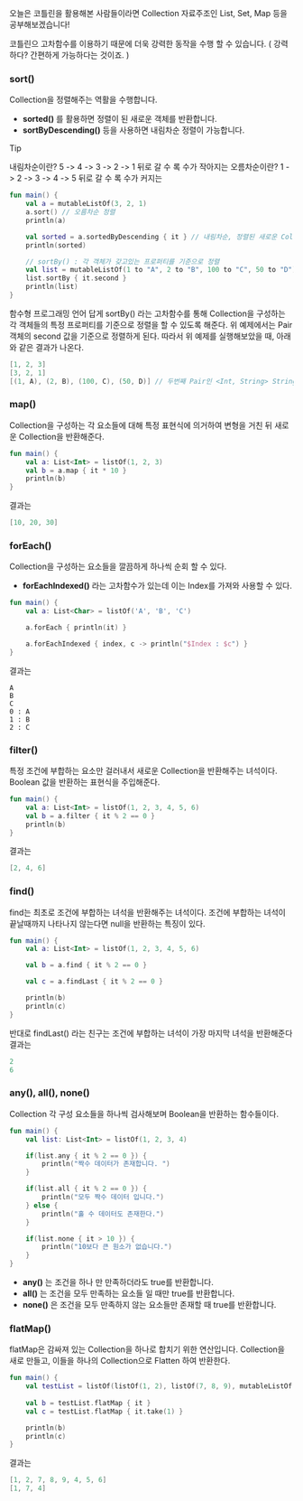 오늘은 코틀린을 활용해본 사람들이라면 Collection 자료주조인 List, Set, Map 등을 공부해보겠습니다!

코틀린으 고차함수를 이용하기 때문에 더욱 강력한 동작을 수행 할 수 있습니다. ( 강력하다? 간편하게 가능하다는 것이죠. )

### sort()
Collection을 정렬해주는 역활을 수행합니다.
*  **sorted()** 를 활용하면 정렬이 된 새로운 객체를 반환합니다.
* **sortByDescending()** 등을 사용하면 내림차순 정렬이 가능합니다.
> [!tip]
> 내림차순이란? 5 -> 4 -> 3 -> 2 -> 1 뒤로 갈 수 록 수가 작아지는
> 오름차순이란? 1 -> 2 -> 3 -> 4 -> 5 뒤로 갈 수 록 수가 커지는

```kotlin
fun main() {
	val a = mutableListOf(3, 2, 1)
	a.sort() // 오름차순 정렬
	println(a)

	val sorted = a.sortedByDescending { it } // 내림차순, 정렬된 새로운 Collection 반환
	println(sorted)

	// sortBy() : 각 객체가 갖고있는 프로퍼티를 기준으로 정렬
	val list = mutableListOf(1 to "A", 2 to "B", 100 to "C", 50 to "D") // Pair 객체 등록
	list.sortBy { it.second }
	println(list)
}
```
함수형 프로그래밍 언어 답게 sortBy() 라는 고차함수를 통해 Collection을 구성하는 각 객체들의 특정 프로퍼티를 기준으로 정렬을 할 수 있도록 해준다.
위 예제에서는 Pair 객체의 second 값을 기준으로 정렬하게 된다. 따라서 위 예제를 실행해보았을 때, 아래와 같은 결과가 나온다.
```kotlin
[1, 2, 3]
[3, 2, 1]
[(1, A), (2, B), (100, C), (50, D)] // 두번째 Pair인 <Int, String> String 으로 정렬 되어진다.
```


### map()
Collection을 구성하는 각 요소들에 대해 특정 표현식에 의거하여 변형을 거친 뒤 새로운 Collection을 반환해준다.
```kotlin
fun main() {
	val a: List<Int> = listOf(1, 2, 3)
	val b = a.map { it * 10 }
	println(b)
}
```
결과는
```kotlin
[10, 20, 30]
```

### forEach()
Collection을 구성하는 요소들을 깔끔하게 하나씩 순회 할 수 있다.
* **forEachIndexed()** 라는 고차함수가 있는데 이는 Index를 가져와 사용할 수 있다.
```kotlin
fun main() {
	val a: List<Char> = listOf('A', 'B', 'C')

	a.forEach { println(it) }

	a.forEachIndexed { index, c -> println("$Index : $c") }
}
```
결과는
```
A
B
C
0 : A
1 : B
2 : C
```

### filter()
특정 조건에 부합하는 요소만 걸러내서 새로운 Collection을 반환해주는 녀석이다. Boolean 값을 반환하는 표현식을 주입해준다.
```kotlin
fun main() {
	val a: List<Int> = listOf(1, 2, 3, 4, 5, 6)
	val b = a.filter { it % 2 == 0 }
	println(b)
}
```
결과는
```kotlin
[2, 4, 6]
```

### find()
find는 최초로 조건에 부합하는 녀석을 반환해주는 녀석이다.
조건에 부합하는 녀석이 끝날때까지 나타나지 않는다면 null을 반환하는 특징이 있다.
```kotlin
fun main() {
	val a: List<Int> = listOf(1, 2, 3, 4, 5, 6)

	val b = a.find { it % 2 == 0 }

	val c = a.findLast { it % 2 == 0 }

	println(b)
	println(c)
}
```
반대로 findLast() 라는 친구는 조건에 부합하는 녀석이 가장 마지막 녀석을 반환해준다
결과는
```kotlin
2
6
```

### any(), all(), none()
Collection 각 구성 요소들을 하나씩 검사해보며 Boolean을 반환하는 함수들이다.
```kotlin
fun main() {
	val list: List<Int> = listOf(1, 2, 3, 4)

	if(list.any { it % 2 == 0 }) {
		println("짝수 데이터가 존재합니다. ")
	}

	if(list.all { it % 2 == 0 }) {
		println("모두 짝수 데이터 입니다.")
	} else {
		println("홀 수 데이터도 존재한다.")
	}

	if(list.none { it > 10 }) {
		println("10보다 큰 원소가 없습니다.")
	}
}
```
* **any()** 는 조건을 하나 만 만족하더라도 true를 반환합니다.
* **all()** 는 조건을 모두 만족하는 요소들 일 때만 true를 반환합니다.
* **none()** 은 조건을 모두 만족하지 않는 요소들만 존재할 때 true를 반환합니다.

### flatMap()
flatMap은 감싸져 있는 Collection을 하나로 합치기 위한 연산입니다.
Collection을 새로 만들고, 이들을 하나의 Collection으로 Flatten 하여 반환한다.
```kotlin
fun main() {
	val testList = listOf(listOf(1, 2), listOf(7, 8, 9), mutableListOf(4, 5, 6))
	
	val b = testList.flatMap { it }
	val c = testList.flatMap { it.take(1) }

	println(b)
	println(c)
}
```
결과는
```kotlin
[1, 2, 7, 8, 9, 4, 5, 6]
[1, 7, 4]
```